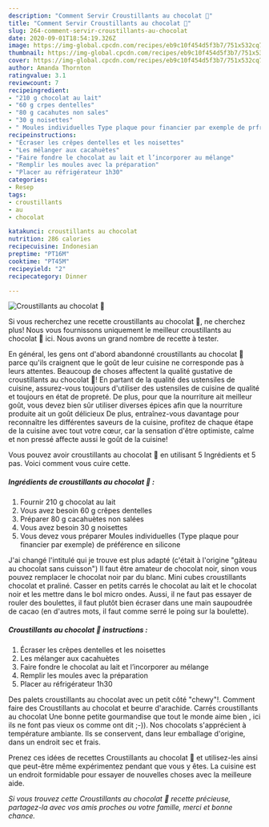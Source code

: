 ```yaml
---
description: "Comment Servir Croustillants au chocolat 🍫"
title: "Comment Servir Croustillants au chocolat 🍫"
slug: 264-comment-servir-croustillants-au-chocolat
date: 2020-09-01T18:54:19.326Z
image: https://img-global.cpcdn.com/recipes/eb9c10f454d5f3b7/751x532cq70/croustillants-au-chocolat-🍫-photo-principale-de-la-recette.jpg
thumbnail: https://img-global.cpcdn.com/recipes/eb9c10f454d5f3b7/751x532cq70/croustillants-au-chocolat-🍫-photo-principale-de-la-recette.jpg
cover: https://img-global.cpcdn.com/recipes/eb9c10f454d5f3b7/751x532cq70/croustillants-au-chocolat-🍫-photo-principale-de-la-recette.jpg
author: Amanda Thornton
ratingvalue: 3.1
reviewcount: 7
recipeingredient:
- "210 g chocolat au lait"
- "60 g crpes dentelles"
- "80 g cacahutes non sales"
- "30 g noisettes"
- " Moules individuelles Type plaque pour financier par exemple de prfrence en silicone"
recipeinstructions:
- "Écraser les crêpes dentelles et les noisettes"
- "Les mélanger aux cacahuètes"
- "Faire fondre le chocolat au lait et l’incorporer au mélange"
- "Remplir les moules avec la préparation"
- "Placer au réfrigérateur 1h30"
categories:
- Resep
tags:
- croustillants
- au
- chocolat

katakunci: croustillants au chocolat 
nutrition: 286 calories
recipecuisine: Indonesian
preptime: "PT16M"
cooktime: "PT45M"
recipeyield: "2"
recipecategory: Dinner

---
```



![Croustillants au chocolat 🍫](https://img-global.cpcdn.com/recipes/eb9c10f454d5f3b7/751x532cq70/croustillants-au-chocolat-🍫-photo-principale-de-la-recette.jpg)

Si vous recherchez une recette croustillants au chocolat 🍫, ne cherchez plus! Nous vous fournissons uniquement le meilleur croustillants au chocolat 🍫 ici. Nous avons un grand nombre de recette à tester.

En général, les gens ont d'abord abandonné croustillants au chocolat 🍫 parce qu'ils craignent que le goût de leur cuisine ne corresponde pas à leurs attentes. Beaucoup de choses affectent la qualité gustative de croustillants au chocolat 🍫! En partant de la qualité des ustensiles de cuisine, assurez-vous toujours d'utiliser des ustensiles de cuisine de qualité et toujours en état de propreté. De plus, pour que la nourriture ait meilleur goût, vous devez bien sûr utiliser diverses épices afin que la nourriture produite ait un goût délicieux De plus, entraînez-vous davantage pour reconnaître les différentes saveurs de la cuisine, profitez de chaque étape de la cuisine avec tout votre cœur, car la sensation d'être optimiste, calme et non pressé affecte aussi le goût de la cuisine!

<!--inarticleads1-->

Vous pouvez avoir croustillants au chocolat 🍫 en utilisant 5 Ingrédients et 5 pas. Voici comment vous cuire cette.

##### Ingrédients de croustillants au chocolat 🍫 :

1. Fournir 210 g chocolat au lait
1. Vous avez besoin 60 g crêpes dentelles
1. Préparer 80 g cacahuètes non salées
1. Vous avez besoin 30 g noisettes
1. Vous devez vous préparer  Moules individuelles (Type plaque pour financier par exemple) de préférence en silicone


J&#39;ai changé l&#39;intitulé qui je trouve est plus adapté (c&#39;était à l&#39;origine &#34;gâteau au chocolat sans cuisson&#34;) Il faut être amateur de chocolat noir, sinon vous pouvez remplacer le chocolat noir par du blanc. Mini cubes croustillants chocolat et praliné. Casser en petits carrés le chocolat au lait et le chocolat noir et les mettre dans le bol micro ondes. Aussi, il ne faut pas essayer de rouler des boulettes, il faut plutôt bien écraser dans une main saupoudrée de cacao (en d&#39;autres mots, il faut comme serré le poing sur la boulette). 

<!--inarticleads2-->

##### Croustillants au chocolat 🍫 instructions :

1. Écraser les crêpes dentelles et les noisettes
1. Les mélanger aux cacahuètes
1. Faire fondre le chocolat au lait et l’incorporer au mélange
1. Remplir les moules avec la préparation
1. Placer au réfrigérateur 1h30


Des palets croustillants au chocolat avec un petit côté &#34;chewy&#34;!. Comment faire des Croustillants au chocolat et beurre d&#39;arachide. Carrés croustillants au chocolat Une bonne petite gourmandise que tout le monde aime bien , ici ils ne font pas vieux os comme ont dit ;-)). Nos chocolats s&#39;apprécient à température ambiante. Ils se conservent, dans leur emballage d&#39;origine, dans un endroit sec et frais. 

<!--inarticleads1-->

<p>
Prenez ces idées de recettes Croustillants au chocolat 🍫 et utilisez-les ainsi que peut-être même expérimentez pendant que vous y êtes. La cuisine est un endroit formidable pour essayer de nouvelles choses avec la meilleure aide.
</p>

<p>
<i>Si vous trouvez cette Croustillants au chocolat 🍫 recette précieuse, partagez-la avec vos amis proches ou votre famille, merci et bonne chance.</i>
</p>

